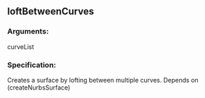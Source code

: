 ## loftBetweenCurves
### Arguments: 
curveList
### Specification: 
Creates a surface by lofting between multiple curves. Depends on (createNurbsSurface)
